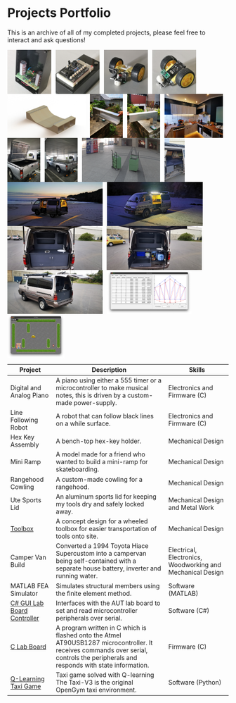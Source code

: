 # Projects Portfolio

This is an archive of all of my completed projects, please feel free to interact and ask questions!

<div style="display: flex; flex-wrap: wrap;">
    <img src="digital_and_analog_piano/power_supply.jpg" style="height: 100px; margin-right: 10px;">
    <img src="digital_and_analog_piano/digital_and_analog_piano.jpg" style="height: 100px; margin-right: 10px;">
    <img src="line_following_robot/normal.jpg" style="height: 100px; margin-right: 10px;">
    <img src="line_following_robot/flipped.jpg" style="height: 100px; margin-right: 10px;">
    <img src="mini_ramp/render.jpg" style="height: 100px; margin-right: 10px;">
    <img src="rangehood_cowling/cowling_back.jpg" style="height: 100px; margin-right: 10px;">
    <img src="rangehood_cowling/cowling_front.jpg" style="height: 100px; margin-right: 10px;">
    <img src="rangehood_cowling/cowling_installed.jpg" style="height: 100px; margin-right: 10px;">
    <img src="ute_sports_lid/open.jpg" style="height: 100px; margin-right: 10px;">
    <img src="ute_sports_lid/closed.jpg" style="height: 100px; margin-right: 10px;">
    <img src="toolbox/render.jpg" style="height: 100px; margin-right: 10px;">
    <img src="van_build/bedding.jpg" style="height: 100px; margin-right: 10px;">
    <img src="van_build/led_showcase_rear.jpg" style="height: 100px; margin-right: 10px;">
    <img src="van_build/led_showcase_side.jpg" style="height: 100px; margin-right: 10px;">
    <img src="van_build/rear_closed.jpg" style="height: 100px; margin-right: 10px;">
    <img src="van_build/rear_open.jpg" style="height: 100px; margin-right: 10px;">
    <img src="van_build/side_rear_view.jpg" style="height: 100px; margin-right: 10px;">
    <img src="matlab_fea_sim/screenshot.png" style="height: 100px; margin-right: 10px;">
    <img src="images/taxi_game.png" style="height: 100px; margin-right: 10px;">
</div>

| Project | Description | Skills |
|------|-------|-------------|
|  Digital and Analog Piano | A piano using either a 555 timer or a microcontroller to make musical notes, this is driven by a custom-made power-supply. | Electronics and Firmware (C) |
| Line Following Robot | A robot that can follow black lines on a while surface. | Electronics and Firmware (C) |
| Hex Key Assembly | A bench-top hex-key holder. | Mechanical Design |
| Mini Ramp | A model made for a friend who wanted to build a mini-ramp for skateboarding. | Mechanical Design |
| Rangehood Cowling| A custom-made cowling for a rangehood. | Mechanical Design |
| Ute Sports Lid | An aluminum sports lid for keeping my tools dry and safely locked away. | Mechanical Design and Metal Work |
| [Toolbox](https://grabcad.com/library/final-project-electricians-tool-tote-1) | A concept design for a wheeled toolbox for easier transportation of tools onto site. | Mechanical Design |
| Camper Van Build | Converted a 1994 Toyota Hiace Supercustom into a campervan being self-contained with a separate house battery, inverter and running water. | Electrical, Electronics, Woodworking and Mechanical Design |
| MATLAB FEA Simulator | Simulates structural members using the finite element method. | Software (MATLAB) |
| [C# GUI Lab Board Controller](https://github.com/JosiahBLB/esd_a1_pc_app) | Interfaces with the AUT lab board to set and read microcontroller peripherals over serial. | Software (C#) |
| [C Lab Board](https://github.com/JosiahBLB/esd_a1_mc) | A program written in C which is flashed onto the Atmel AT90USB1287 microcontroller. It receives commands over serial, controls the peripherals and responds with state information. | Firmware (C) |
| [Q-Learning Taxi Game](https://github.com/JosiahBLB/taxi_game_q_learning) | Taxi game solved with Q-learning The Taxi-V3 is the original OpenGym taxi environment. | Software (Python) |
